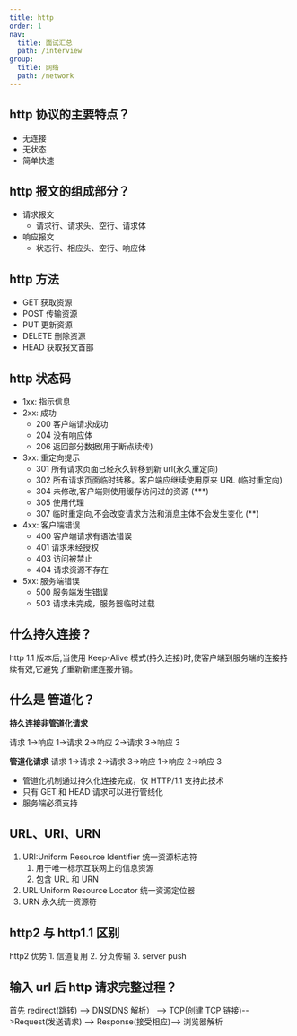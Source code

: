 ```yaml
---
title: http
order: 1
nav:
  title: 面试汇总
  path: /interview
group:
  title: 网络
  path: /network
---
```


## http 协议的主要特点？

- 无连接
- 无状态
- 简单快速

## http 报文的组成部分？

- 请求报文
  - 请求行、请求头、空行、请求体
- 响应报文
  - 状态行、相应头、空行、响应体

## http 方法

- GET 获取资源
- POST 传输资源
- PUT 更新资源
- DELETE 删除资源
- HEAD 获取报文首部

## http 状态码

- 1xx: 指示信息
- 2xx: 成功
  - 200 客户端请求成功
  - 204 没有响应体
  - 206 返回部分数据(用于断点续传)
- 3xx: 重定向提示
  - 301 所有请求页面已经永久转移到新 url(永久重定向)
  - 302 所有请求页面临时转移。客户端应继续使用原来 URL (临时重定向)
  - 304 未修改,客户端则使用缓存访问过的资源 (\*\*\*)
  - 305 使用代理
  - 307 临时重定向,不会改变请求方法和消息主体不会发生变化 (\*\*)
- 4xx: 客户端错误
  - 400 客户端请求有语法错误
  - 401 请求未经授权
  - 403 访问被禁止
  - 404 请求资源不存在
- 5xx: 服务端错误
  - 500 服务端发生错误
  - 503 请求未完成，服务器临时过载

## 什么持久连接？

http 1.1 版本后,当使用 Keep-Alive 模式(持久连接)时,使客户端到服务端的连接持续有效,它避免了重新新建连接开销。

## 什么是 管道化？

**持久连接非管道化请求**

请求 1->响应 1->请求 2->响应 2->请求 3->响应 3

**管道化请求** 请求 1->请求 2->请求 3->响应 1->响应 2->响应 3

- 管道化机制通过持久化连接完成，仅 HTTP/1.1 支持此技术
- 只有 GET 和 HEAD 请求可以进行管线化
- 服务端必须支持

## URL、URI、URN

1.  URI:Uniform Resource Identifier 统一资源标志符
    1. 用于唯一标示互联网上的信息资源
    2. 包含 URL 和 URN
2.  URL:Uniform Resource Locator 统一资源定位器
3.  URN 永久统一资源符

## http2 与 http1.1 区别

http2 优势 1. 信道复用 2. 分贞传输 3. server push

## 输入 url 后 http 请求完整过程？

首先 redirect(跳转) --> DNS(DNS 解析） --> TCP(创建 TCP 链接)-->Request(发送请求) --> Response(接受相应)--> 浏览器解析
